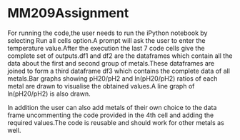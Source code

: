 # MM209Assignment

For running the code,the user needs to run the iPython notebook by selecting Run all cells option.A prompt will ask the user to enter the temperature value.After the execution the last 7 code cells give the complete set of outputs.df1 and df2 are the dataframes which contain all the data about the first and second group of metals.These dataframes are joined to form a third dataframe df3 which contains the complete data of all metals.Bar graphs showing pH20/pH2 and ln(pH20/pH2) ratios of each metal are drawn to visualise the obtained values.A line graph of ln(pH20/pH2) is also drawn.

In addition the user can also add metals of their own choice to the data frame uncommenting the code provided in the 4th cell and adding the required values.The code is reusable and should work for other metals as well.

